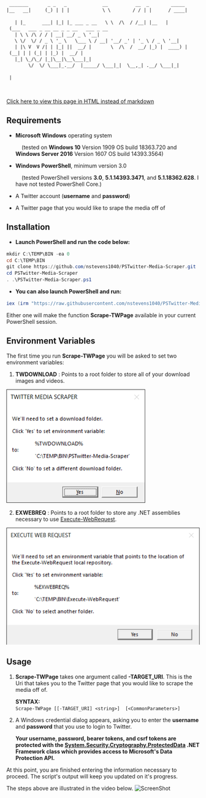      _______       _ _   _             __          __  _        _____                                  
    |__   __|     (_) | | |            \ \        / / | |      / ____|                                 
       | |_      ___| |_| |_ ___ _ __   \ \  /\  / /__| |__   | (___   ___ _ __ __ _ _ __   ___ _ __   
       | \ \ /\ / / | __| __/ _ \ '__|   \ \/  \/ / _ \ '_ \   \___ \ / __| '__/ _' | '_ \ / _ \ '__|  
       | |\ V  V /| | |_| ||  __/ |       \  /\  /  __/ |_) |  ____) | (__| | | (_| | |_) |  __/ |     
       |_| \_/\_/ |_|\__|\__\___|_|        \/  \/ \___|_.__/  |_____/ \___|_|  \__,_| .__/ \___|_|     
                                                                                    | |                
                                                                                    |_|                
  

[Click here to view this page in HTML instead of markdown](https://nanick.hopto.org/twreadme.html)  
## Requirements

*   **Microsoft Windows** operating system

        (tested on **Windows 10** Version 1909 OS build 18363.720 and **Windows Server 2016** Version 1607 OS build 14393.3564)

*   **Windows PowerShell**, minimum version 3.0

        (tested PowerShell versions **3.0**, **5.1.14393.3471**, and **5.1.18362.628**. I have not tested PowerShell Core.)

*   A Twitter account (**username** and **password**)

*   A Twitter page that you would like to srape the media off of

## Installation  

*   **Launch PowerShell and run the code below:**  
```ps1
mkdir C:\TEMP\BIN -ea 0
cd C:\TEMP\BIN 
git clone https://github.com/nstevens1040/PSTwitter-Media-Scraper.git 
cd PSTwitter-Media-Scraper 
. .\PSTwitter-Media-Scraper.ps1
```  
*   **You can also launch PowerShell and run:**  
```ps1
iex (irm "https://raw.githubusercontent.com/nstevens1040/PSTwitter-Media-Scraper/master/PSTwitter-Media-Scraper.ps1")
```  
Either one will make the function **Scrape-TWPage** available in your current PowerShell session.  
## Environment Variables  
   The first time you run **Scrape-TWPage** you will be asked to set two environment variables:  
1.  **TWDOWNLOAD** : Points to a root folder to store all of your download images and videos.  
  
![ScreenShot](https://github.com/nstevens1040/PSTwitter-Media-Scraper/raw/master/.gitignore/Capture1.PNG)  
  
2.  **EXWEBREQ** : Points to a root folder to store any .NET assemblies necessary to use [Execute-WebRequest](https://github.com/nstevens1040/Execute-WebRequest).  
  
![ScreenShot](https://github.com/nstevens1040/PSTwitter-Media-Scraper/raw/master/.gitignore/Capture2.PNG)  
  
## Usage  

1.  **Scrape-TWPage** takes one argument called **-TARGET_URI**. This is the Uri that takes you to the Twitter page that you would like to scrape the media off of.  

    **SYNTAX:**  
    ``Scrape-TWPage [[-TARGET_URI] <string>]  [<CommonParameters>]``  

2.  A Windows credential dialog appears, asking you to enter the **username** and **password** that you use to login to Twitter.  

    **Your username, password, bearer tokens, and csrf tokens are protected with the [System.Security.Cryptography.ProtectedData](https://docs.microsoft.com/en-us/dotnet/api/system.security.cryptography.protecteddata?view=netframework-4.8) .NET Framework class which provides access to Microsoft's Data Protection API.**

At this point, you are finished entering the information necessary to proceed. The script's output will keep you updated on it's progress.

The steps above are illustrated in the video below.
![ScreenShot](https://github.com/nstevens1040/PSTwitter-Media-Scraper/raw/master/.gitignore/PSTwitterScraperUsage.gif)

